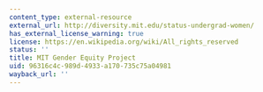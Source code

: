 ```yaml
---
content_type: external-resource
external_url: http://diversity.mit.edu/status-undergrad-women/
has_external_license_warning: true
license: https://en.wikipedia.org/wiki/All_rights_reserved
status: ''
title: MIT Gender Equity Project
uid: 96316c4c-989d-4933-a170-735c75a04981
wayback_url: ''
---
```

